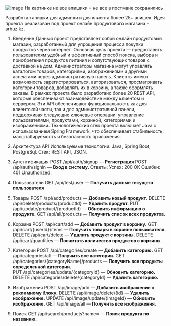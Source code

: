 ![image](https://github.com/user-attachments/assets/9b247555-af04-468d-86c4-1aef0e6623f8)
На картинке не все апишики = не все в постмане сохранились

Разработал апишки для админки и для клиента более 25+ апишек. Идея проекта реализован под проект онлайн продуктового магазина - arbuz.kz. 

1. Введение
  Данный проект представляет собой онлайн продуктовый магазин, разработанный для упрощения процесса покупки продуктов через интернет. Основная цель проекта — предоставить пользователям удобный и эффективный способ поиска, выбора и приобретения продуктов питания и сопутствующих товаров с доставкой на дом.
Администраторы магазина могут управлять каталогом товаров, категориями, изображениями и другими аспектами через административную панель. Клиенты имеют возможность зарегистрироваться, авторизоваться, просматривать категории товаров, добавлять их в корзину, а также оформлять заказы.
В рамках проекта было разработано более 20 REST API, которые обеспечивают взаимодействие между клиентом и сервером. Эти API обеспечивают функциональность как для клиентской части, так и для административной панели, поддерживая следующие ключевые операции: управление пользователями, продуктами, корзиной, категориями и изображениями.
Технологический стек проекта включает Java с использованием Spring Framework, что обеспечивает стабильность, масштабируемость и безопасность приложения.

2. Архитектура API
  Используемые технологии: Java, Spring Boot, PostgreSql.
  Стек: REST API, JSON.

4. Аутентификация
  POST /api/auth/signup — **Регистрация**
  POST /api/auth/signin — **Вход в систему.**
Ответы:
  Успех: 200 OK
  Ошибки: 401 Unauthorized.

6. Пользователи
  GET /api/test/user — **Получить данные текущего пользователя**

8. Товары
  POST /api/add/products — **Добавить новый продукт.**
  DELETE /api/delete/products/{productId} — **Удалить продукт.**
  PUT /api/update/product/{productId} — **Обновить информацию о продукте.**
  GET /api/all/products — **Получить список всех продуктов.**

10. Корзина
  POST /api/cart/add — **Добавить продукт в корзину.**
  GET /api/cart/{userId}/items — **Получить товары в корзине пользователя.**
  DELETE /api/cart/delete — **Удалить продукт с корзины.**
  DELETE /api/cart/quantities — **Посчитать количество продуктов с корзины.**

12. Категории
  POST /api/categories/create — **Добавить категорию.**
  GET /api/categories/all — **Получить все категории.**
  GET /api/categories/{categoryName}/products — **Получить все продукты определенной категории.**  
  PUT /api/categories/update/{categoryId} — **Обновить категорию.**
  DELETE /api/categories/delete/{categoryId} — **Удалить категорию.**

14. Изображения
  POST /api/image/add — **Добавить изображение к рекламному блоку.**
  DELETE /api/image/delete/{id} — **Удалить изображение.**
  UPDATE /api/image/update/{imageId} — **Обновить изображение.**
  GET /api/image/all — **Получить все изображения.**

16. Поиск
  GET /api/search/products?name= — **Поиск продукта по названию.**
